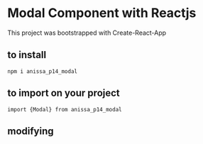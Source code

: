# Modal Component with Reactjs

This project was bootstrapped with Create-React-App

## to install

 `npm i anissa_p14_modal`

 ## to import on your project

 `import {Modal} from anissa_p14_modal`

 ## modifying


